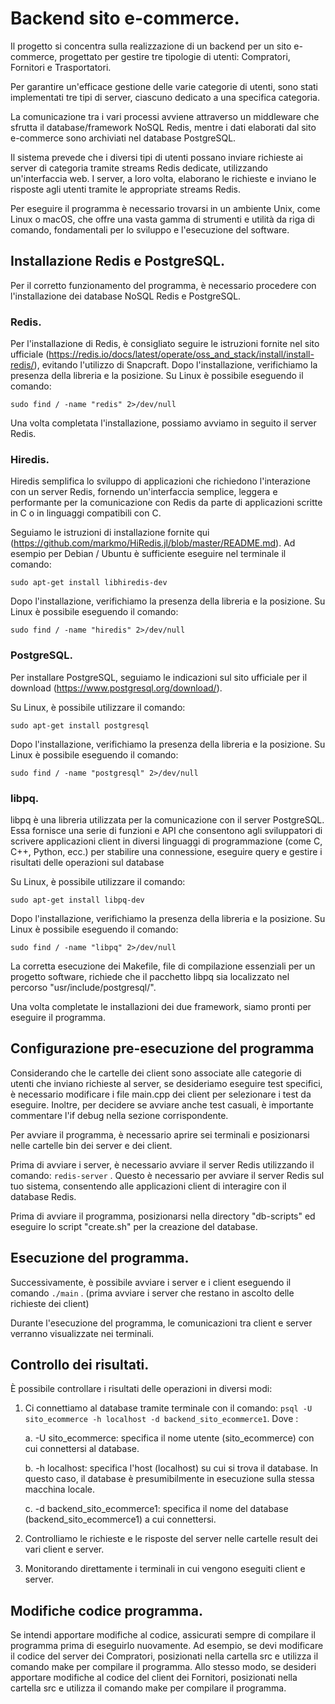 # Backend sito e-commerce.
Il progetto si concentra sulla realizzazione di un backend per un sito e-commerce, progettato per gestire tre tipologie di utenti: Compratori, Fornitori e Trasportatori. 

Per garantire un'efficace gestione delle varie categorie di utenti, sono stati implementati tre tipi di server, ciascuno dedicato a una specifica categoria.

La comunicazione tra i vari processi avviene attraverso un middleware che sfrutta il database/framework NoSQL Redis, mentre i dati elaborati dal sito e-commerce sono archiviati nel database PostgreSQL.

Il sistema prevede che i diversi tipi di utenti possano inviare richieste ai server di categoria tramite streams Redis dedicate, utilizzando un'interfaccia web. I server, a loro volta, elaborano le richieste e inviano le risposte agli utenti tramite le appropriate streams Redis.

Per eseguire il programma è necessario trovarsi in un ambiente Unix, come Linux o macOS, che offre una vasta gamma di strumenti e utilità da riga di comando, fondamentali per lo sviluppo e l'esecuzione del software.


## Installazione Redis e PostgreSQL.
Per il corretto funzionamento del programma, è necessario procedere con l'installazione dei database NoSQL Redis e PostgreSQL.

### Redis.
Per l'installazione di Redis, è consigliato seguire le istruzioni fornite nel sito ufficiale (https://redis.io/docs/latest/operate/oss_and_stack/install/install-redis/), evitando l'utilizzo di Snapcraft. Dopo l'installazione, verifichiamo la presenza della libreria e la posizione.
Su Linux è possibile eseguendo il comando:
```
sudo find / -name "redis" 2>/dev/null
```
Una volta completata l'installazione, possiamo avviamo in seguito il server Redis.


### Hiredis.
Hiredis semplifica lo sviluppo di applicazioni che richiedono l'interazione con un server Redis, fornendo un'interfaccia semplice, leggera e performante per la comunicazione con Redis da parte di applicazioni scritte in C o in linguaggi compatibili con C.

Seguiamo le istruzioni di installazione fornite qui (https://github.com/markmo/HiRedis.jl/blob/master/README.md). Ad esempio per Debian / Ubuntu è sufficiente eseguire nel terminale il comando:
```
sudo apt-get install libhiredis-dev
```

Dopo l'installazione, verifichiamo la presenza della libreria e la posizione.
Su Linux è possibile eseguendo il comando:
```
sudo find / -name "hiredis" 2>/dev/null
```

### PostgreSQL.
Per installare PostgreSQL, seguiamo le indicazioni sul sito ufficiale per il download (https://www.postgresql.org/download/). 

Su Linux, è possibile utilizzare il comando:
```
sudo apt-get install postgresql
```

Dopo l'installazione, verifichiamo la presenza della libreria e la posizione.
Su Linux è possibile eseguendo il comando:
```
sudo find / -name "postgresql" 2>/dev/null
```

### libpq.
libpq è una libreria utilizzata per la comunicazione con il server PostgreSQL. Essa fornisce una serie di funzioni e API che consentono agli sviluppatori di scrivere applicazioni client in diversi linguaggi di programmazione (come C, C++, Python, ecc.) per stabilire una connessione, eseguire query e gestire i risultati delle operazioni sul database

Su Linux, è possibile utilizzare il comando:
```
sudo apt-get install libpq-dev
```
Dopo l'installazione, verifichiamo la presenza della libreria e la posizione.
Su Linux è possibile eseguendo il comando:
```
sudo find / -name "libpq" 2>/dev/null
```
La corretta esecuzione dei Makefile, file di compilazione essenziali per un progetto software, richiede che il pacchetto libpq sia localizzato nel percorso "usr/include/postgresql/". 


Una volta completate le installazioni dei due framework, siamo pronti per eseguire il programma.



## Configurazione pre-esecuzione del programma
Considerando che le cartelle dei client sono associate alle categorie di utenti che inviano richieste al server, se desideriamo eseguire test specifici, è necessario modificare i file main.cpp dei client per selezionare i test da eseguire. Inoltre, per decidere se avviare anche test casuali, è importante commentare l'if debug nella sezione corrispondente.

Per avviare il programma, è necessario aprire sei terminali e posizionarsi nelle cartelle bin dei server e dei client.

Prima di avviare i server, è necessario avviare il server Redis utilizzando il comando: ``` redis-server ```  . Questo è necessario per avviare il server Redis sul tuo sistema, consentendo alle applicazioni client di interagire con il database Redis.

Prima di avviare il programma, posizionarsi nella directory "db-scripts" ed eseguire lo script "create.sh" per la creazione del database.


## Esecuzione del programma.
Successivamente, è possibile avviare i server e i client eseguendo il comando ``` ./main ``` . (prima avviare i server che restano in ascolto delle richieste dei client)

Durante l'esecuzione del programma, le comunicazioni tra client e server verranno visualizzate nei terminali. 


## Controllo dei risultati.
È possibile controllare i risultati delle operazioni in diversi modi: 

1. Ci connettiamo al database tramite terminale con il comando: ```psql -U sito_ecommerce -h localhost -d backend_sito_ecommerce1```. Dove :

    a. -U sito_ecommerce: specifica il nome utente (sito_ecommerce) con cui connettersi al database.

    b. -h localhost: specifica l'host (localhost) su cui si trova il database. In questo caso, il database è presumibilmente in esecuzione sulla stessa macchina locale.
  
    c. -d backend_sito_ecommerce1: specifica il nome del database (backend_sito_ecommerce1) a cui connettersi.

3. Controlliamo le richieste e le risposte del server nelle cartelle result dei vari client e server.

4. Monitorando direttamente i terminali in cui vengono eseguiti client e server.


## Modifiche codice programma.
Se intendi apportare modifiche al codice, assicurati sempre di compilare il programma prima di eseguirlo nuovamente. Ad esempio, se devi modificare il codice del server dei Compratori, posizionati nella cartella src e utilizza il comando make per compilare il programma. Allo stesso modo, se desideri apportare modifiche al codice del client dei Fornitori, posizionati nella cartella src e utilizza il comando make per compilare il programma.

